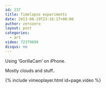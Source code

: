```yaml
---
id: 237
title: Timelapse experiments
date: 2013-08-19T23:16:17+00:00
author: zerozero
layout: post
categories:
  - art
video: 72379699
disqus: no
---
```

Using &#8216;GorillaCam&#8217; on iPhone.

Mostly clouds and stuff..

{% include vimeoplayer.html id=page.video %}
  <br/>
